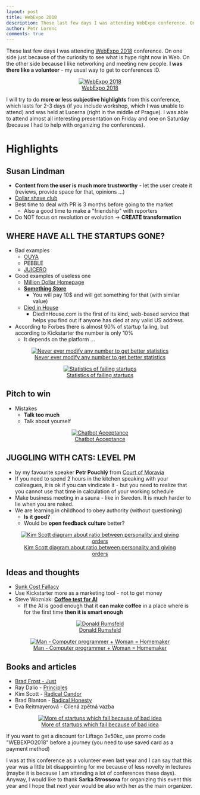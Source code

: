 ```yaml
---
layout: post
title: WebExpo 2018
description: These last few days I was attending WebExpo conference. On one side just because of the curiosity to see what is hype right now in Web. On the other side because I like networking and meeting new people. I was there like a volunteer - my usual way to get to conferences :D.
author: Petr Lorenc
comments: true
---
```


These last few days I was attending <a href="https://www.webexpo.net/prague2018">WebExpo 2018</a> conference. On one side just because of the curiosity to see what is hype right now in Web. On the other side because I like networking and meeting new people. **I was there like a volunteer** - my usual way to get to conferences :D.

<figure class="image" align="middle">
  <a href="{{ site.baseurl }}/images/webexpo2018/02.jpg" data-lightbox="WebExpo 2018" data-title="WebExpo 2018" data-lightbox="roadtrip">
    <img src="{{ site.baseurl }}/images/webexpo2018/02.jpg" alt="WebExpo 2018" title="WebExpo 2018"/>
    <figcaption>WebExpo 2018</figcaption>
  </a>
</figure>

I will try to do **more or less subjective highlights** from this conference, which lasts for 2-3 days (if you include workshop, which I was unable to attend) and was held at Lucerna (right in the middle of Prague). I was able to attend almost all interesting presentation on Friday and one on Saturday (because I had to help with organizing the conferences).


# Highlights

## Susan Lindman

  * **Content from the user is much more trustworthy** - let the user create it (reviews, provide space for that, opinions ...)
  * <a href="https://www.dollarshaveclub.com/">Dollar shave club</a>
  * Best time to deal with PR is 3 months before going to the market
    * Also a good time to make a "friendship" with reporters
  * Do NOT focus on revolution or evolution -> **CREATE transformation**

## WHERE HAVE ALL THE STARTUPS GONE?

  * Bad examples
    * <a href="https://www.ouya.tv/">OUYA</a>
    * PEBBLE
    * <a href="https://en.wikipedia.org/wiki/Juicero">JUICERO</a> 
  * Good examples of useless one
    * <a href="http://milliondollarhomepage.com/">Million Dollar Homepage</a>
    * <a href="http://www.somethingstore.com/">**Something Store**</a>
      * You will pay 10$ and will get something for that (with similar value)
    * <a href="https://www.diedinhouse.com/">Died in House</a>
      * DiedInHouse.com is the first of its kind, web-based service that helps you find out if anyone has died at any valid US address. 
  * According to Forbes there is almost 90% of startup failing, but according to Kickstarter the number is only 10%
    * It depends on the platform ...

<figure class="image" align="middle">
  <a href="{{ site.baseurl }}/images/webexpo2018/05.jpg" data-lightbox="Never ever modify any number to get better statistics" data-title="Never ever modify any number to get better statistics" data-lightbox="roadtrip">
    <img src="{{ site.baseurl }}/images/webexpo2018/05.jpg" alt="Never ever modify any number to get better statistics" title="Never ever modify any number to get better statistics"/>
    <figcaption>Never ever modify any number to get better statistics</figcaption>
  </a>
</figure>

<figure class="image" align="middle">
  <a href="{{ site.baseurl }}/images/webexpo2018/06.jpg" data-lightbox="Statistics of failing startups" data-title="Statistics of failing startups" data-lightbox="roadtrip">
    <img src="{{ site.baseurl }}/images/webexpo2018/06.jpg" alt="Statistics of failing startups" title="Statistics of failing startups"/>
    <figcaption>Statistics of failing startups</figcaption>
  </a>
</figure>

## Pitch to win

  * Mistakes
    * **Talk too much**
    * Talk about yourself

<figure class="image" align="middle">
  <a href="{{ site.baseurl }}/images/webexpo2018/017.jpg" data-lightbox="Chatbot Acceptance" data-title="Chatbot Acceptance" data-lightbox="roadtrip">
    <img src="{{ site.baseurl }}/images/webexpo2018/017.jpg" alt="Chatbot Acceptance" title="Chatbot Acceptance"/>
    <figcaption>Chatbot Acceptance</figcaption>
  </a>
</figure>

## JUGGLING WITH CATS: LEVEL PM
  
  * by my favourite speaker **Petr Pouchlý** from <a href="http://www.courtofmoravia.com/">Court of Moravia</a>
  * If you need to spend 2 hours in the kitchen speaking with your colleagues, it is ok if you can vindicate it - but you need to realize that you cannot use that time in calculation of your working schedule
  * Make business meeting in a sauna - like in Sweden. It is much harder to lie when you are naked.
  * We are learning in childhood to obey authority (without questioning)
    * **Is it good?**
    * Would be **open feedback culture** better?

<figure class="image" align="middle">
  <a href="{{ site.baseurl }}/images/webexpo2018/012.jpg" data-lightbox="Kim Scott diagram about ratio between personality and giving orders" data-title="Kim Scott diagram about ratio between personality and giving orders" data-lightbox="roadtrip">
    <img src="{{ site.baseurl }}/images/webexpo2018/012.jpg" alt="Kim Scott diagram about ratio between personality and giving orders" title="Kim Scott diagram about ratio between personality and giving orders"/>
    <figcaption>Kim Scott diagram about ratio between personality and giving orders</figcaption>
  </a>
</figure>

## Ideas and thoughts

  * <a href="https://youarenotsosmart.com/2011/03/25/the-sunk-cost-fallacy/">Sunk Cost Fallacy</a>
  * Use Kickstarter more as a marketing tool - not to get money
  * Steve Wozniak: <a href="https://www.youtube.com/watch?v=MowergwQR5Y">**Coffee test for AI**</a>
    * If the AI is good enough that it **can make coffee** in a place where is for the first time **then it is smart enough**

<figure class="image" align="middle">
  <a href="{{ site.baseurl }}/images/webexpo2018/08.jpg" data-lightbox="Donald Rumsfeld" data-title="Donald Rumsfeld" data-lightbox="roadtrip">
    <img src="{{ site.baseurl }}/images/webexpo2018/08.jpg" alt="Donald Rumsfeld" title="Donald Rumsfeld"/>
    <figcaption>Donald Rumsfeld</figcaption>
  </a>
</figure>

<figure class="image" align="middle">
  <a href="{{ site.baseurl }}/images/webexpo2018/014.jpg" data-lightbox="Man - Computer programmer + Woman = Homemaker" data-title="Man - Computer programmer + Woman = Homemaker" data-lightbox="roadtrip">
    <img src="{{ site.baseurl }}/images/webexpo2018/014.jpg" alt="Man - Computer programmer + Woman = Homemaker" title="Man - Computer programmer + Woman = Homemaker"/>
    <figcaption>Man - Computer programmer + Woman = Homemaker</figcaption>
  </a>
</figure>

## Books and articles

  * <a href="http://bradfrost.com/blog/post/just/">Brad Frost - Just</a>
  * Ray Dalio - <a href="https://www.principles.com/">Principles</a>
  * Kim Scott - <a href="https://www.radicalcandor.com/">Radical Candor</a>
  * Brad Blanton - <a href="https://www.radicalhonesty.com/">Radical Honesty</a>
  * Eva Reitmayerová - Cílená zpětná vazba

<figure class="image" align="middle">
  <a href="{{ site.baseurl }}/images/webexpo2018/07.jpg" data-lightbox="More of startups which fail because of bad idea" data-title="More of startups which fail because of bad idea" data-lightbox="roadtrip">
    <img src="{{ site.baseurl }}/images/webexpo2018/07.jpg" alt="More of startups which fail because of bad idea" title="More of startups which fail because of bad idea"/>
    <figcaption>More of startups which fail because of bad idea</figcaption>
  </a>
</figure>


If you want to get a discount for Liftago 3x50kc, use promo code "WEBEXPO2018" before a journey (you need to use saved card as a payment method) 


I was at this conference as a volunteer even last year and I can say that this year was a little bit disappointing for me because of less novelty in lectures (maybe it is because I am attending a lot of conferences these days). Anyway, I would like to thank **Sarka Strossova** for organizing this event this year and I hope that next year would be also with her as the main organizer.

